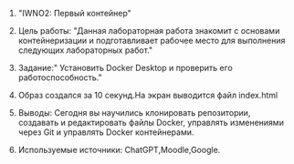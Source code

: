 1. "IWNO2: Первый контейнер"
 2. Цель работы:  "Данная лабораторная работа знакомит с основами контейнеризации и подготавливает рабочее место для выполнения следующих лабораторных работ."
3. Задание:" Установить Docker Desktop и проверить его работоспособность."
  4.  Образ создался за 10 секунд.На экран выводится  файл index.html

   5. Выводы: Сегодня вы научились клонировать репозитории, создавать и редактировать файлы Docker, управлять изменениями через Git и управлять Docker контейнерами.
   6.  Используемые источники: ChatGPT,Moodle,Google.